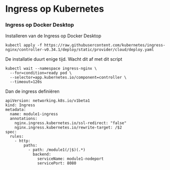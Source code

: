 # Ingress op Kubernetes

### Ingress op Docker Desktop

Installeren van de Ingress op Docker Desktop

    kubectl apply -f https://raw.githubusercontent.com/kubernetes/ingress-nginx/controller-v0.34.1/deploy/static/provider/cloud/deploy.yaml
    
De installatie duurt enige tijd. Wacht dit af met dit script

    kubectl wait --namespace ingress-nginx \
      --for=condition=ready pod \
      --selector=app.kubernetes.io/component=controller \
      --timeout=120s

Dan de ingress definiëren

    apiVersion: networking.k8s.io/v1beta1
    kind: Ingress
    metadata:
      name: module1-ingress
      annotations:
        nginx.ingress.kubernetes.io/ssl-redirect: "false"
        nginx.ingress.kubernetes.io/rewrite-target: /$2
    spec:
      rules:
        - http:
            paths:
              - path: /module1(/|$)(.*)
                backend:
                  serviceName: module1-nodeport
                  servicePort: 8080


